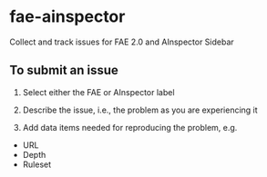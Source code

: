 # fae-ainspector
Collect and track issues for FAE 2.0 and AInspector Sidebar

## To submit an issue
1. Select either the FAE or AInspector label

2. Describe the issue, i.e., the problem as you are experiencing it

3. Add data items needed for reproducing the problem, e.g.
  * URL
  * Depth
  * Ruleset
